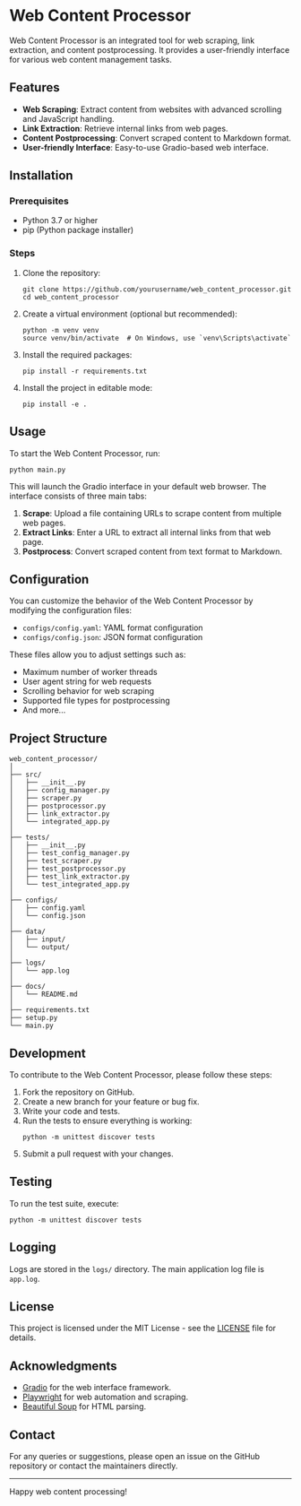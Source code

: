 # Web Content Processor

Web Content Processor is an integrated tool for web scraping, link extraction, and content postprocessing. It provides a user-friendly interface for various web content management tasks.

## Features

- **Web Scraping**: Extract content from websites with advanced scrolling and JavaScript handling.
- **Link Extraction**: Retrieve internal links from web pages.
- **Content Postprocessing**: Convert scraped content to Markdown format.
- **User-friendly Interface**: Easy-to-use Gradio-based web interface.

## Installation

### Prerequisites

- Python 3.7 or higher
- pip (Python package installer)

### Steps

1. Clone the repository:
   ```
   git clone https://github.com/yourusername/web_content_processor.git
   cd web_content_processor
   ```

2. Create a virtual environment (optional but recommended):
   ```
   python -m venv venv
   source venv/bin/activate  # On Windows, use `venv\Scripts\activate`
   ```

3. Install the required packages:
   ```
   pip install -r requirements.txt
   ```

4. Install the project in editable mode:
   ```
   pip install -e .
   ```

## Usage

To start the Web Content Processor, run:

```
python main.py
```

This will launch the Gradio interface in your default web browser. The interface consists of three main tabs:

1. **Scrape**: Upload a file containing URLs to scrape content from multiple web pages.
2. **Extract Links**: Enter a URL to extract all internal links from that web page.
3. **Postprocess**: Convert scraped content from text format to Markdown.

## Configuration

You can customize the behavior of the Web Content Processor by modifying the configuration files:

- `configs/config.yaml`: YAML format configuration
- `configs/config.json`: JSON format configuration

These files allow you to adjust settings such as:

- Maximum number of worker threads
- User agent string for web requests
- Scrolling behavior for web scraping
- Supported file types for postprocessing
- And more...

## Project Structure

```
web_content_processor/
│
├── src/
│   ├── __init__.py
│   ├── config_manager.py
│   ├── scraper.py
│   ├── postprocessor.py
│   ├── link_extractor.py
│   └── integrated_app.py
│
├── tests/
│   ├── __init__.py
│   ├── test_config_manager.py
│   ├── test_scraper.py
│   ├── test_postprocessor.py
│   ├── test_link_extractor.py
│   └── test_integrated_app.py
│
├── configs/
│   ├── config.yaml
│   └── config.json
│
├── data/
│   ├── input/
│   └── output/
│
├── logs/
│   └── app.log
│
├── docs/
│   └── README.md
│
├── requirements.txt
├── setup.py
└── main.py
```

## Development

To contribute to the Web Content Processor, please follow these steps:

1. Fork the repository on GitHub.
2. Create a new branch for your feature or bug fix.
3. Write your code and tests.
4. Run the tests to ensure everything is working:
   ```
   python -m unittest discover tests
   ```
5. Submit a pull request with your changes.

## Testing

To run the test suite, execute:

```
python -m unittest discover tests
```

## Logging

Logs are stored in the `logs/` directory. The main application log file is `app.log`.

## License

This project is licensed under the MIT License - see the [LICENSE](LICENSE) file for details.

## Acknowledgments

- [Gradio](https://www.gradio.app/) for the web interface framework.
- [Playwright](https://playwright.dev/) for web automation and scraping.
- [Beautiful Soup](https://www.crummy.com/software/BeautifulSoup/) for HTML parsing.

## Contact

For any queries or suggestions, please open an issue on the GitHub repository or contact the maintainers directly.

---

Happy web content processing!